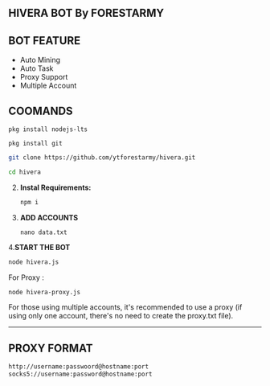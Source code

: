 ## HIVERA BOT By FORESTARMY 

## BOT FEATURE

- Auto Mining
- Auto Task
- Proxy Support
- Multiple Account

## COOMANDS
```
pkg install nodejs-lts
```
```
pkg install git
```
   ```bash
   git clone https://github.com/ytforestarmy/hivera.git
   ```
   ```bash
   cd hivera
   ```

2. **Instal Requirements:**
   ```bash
   npm i
   ```
3. **ADD ACCOUNTS**
   ```
   nano data.txt
   ```
4.**START THE BOT**
```bash
node hivera.js
```
For Proxy :
```
node hivera-proxy.js
```
For those using multiple accounts, it's recommended to use a proxy (if using only one account, there's no need to create the proxy.txt file).

---

## PROXY FORMAT

```bash
http://username:passwoord@hostname:port
socks5://username:password@hostname:port
```
